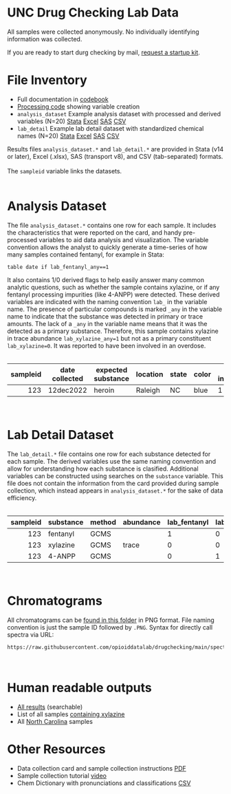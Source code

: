 # UNC Drug Checking Lab Data

All samples were collected anonymously. No individually identifying information was collected.

If you are ready to start durg checking by mail, [request a startup kit](https://www.streetsafe.supply/contact).

# File Inventory
+ Full documentation in [codebook](https://github.com/opioiddatalab/drugchecking/blob/main/datasets/unc_druchecking_codebook.txt)
+ [Processing code](https://github.com/opioiddatalab/drugchecking/blob/main/datasets/code/result_processing.do) showing variable creation
+ `analysis_dataset` Example analysis dataset with processed and derived variables (N=20) [Stata](https://github.com/opioiddatalab/drugchecking/blob/main/datasets/analysis_dataset.dta) [Excel](https://github.com/opioiddatalab/drugchecking/blob/main/datasets/analysis_dataset.xlsx) [SAS](https://github.com/opioiddatalab/drugchecking/blob/main/datasets/analysis_dataset.v8xpt) [CSV](https://github.com/opioiddatalab/drugchecking/blob/main/datasets/analysis_dataset.csv)
+ `lab_detail` Example lab detail dataset with standardized chemical names (N=20) [Stata](https://github.com/opioiddatalab/drugchecking/blob/main/datasets/lab_detail.dta) [Excel](https://github.com/opioiddatalab/drugchecking/blob/main/datasets/lab_detail.xlsx) [SAS](https://github.com/opioiddatalab/drugchecking/blob/main/datasets/lab_detail.v8xpt) [CSV](https://github.com/opioiddatalab/drugchecking/blob/main/datasets/lab_detail.csv)

Results files `analysis_dataset.*` and `lab_detail.*` are provided in Stata (v14 or later), Excel (.xlsx), SAS (transport v8), and CSV (tab-separated) formats. <br>
<br>
The `sampleid` variable links the datasets.<br>
<br>

# Analysis Dataset
The file `analysis_dataset.*` contains one row for each sample. It includes the characteristics that were reported on the card, and handy pre-processed variables to aid data analysis and visualization. The variable convention allows the analyst to quickly generate a time-series of how many samples contained fentanyl, for example in Stata:

```
table date if lab_fentanyl_any==1
```

It also contains 1/0 derived flags to help easily answer many common analytic questions, such as whether the sample contains xylazine, or if any fentanyl processing impurities (like 4-ANPP) were detected. These derived variables are indicated with the naming convention `lab_` in the variable name. The presence of particular compounds is marked `_any` in the variable name to indicate that the substance was detected in primary or trace amounts. The lack of a `_any` in the variable name means that it was the detected as a primary substance. Therefore, this sample contains xylazine in trace abundance `lab_xylazine_any=1` but not as a primary constituent `lab_xylazine=0`. It was reported to have been involved in an overdose.<br><br>


|sampleid|date collected|expected substance|location|state|color|OD involvement|lab_fentanyl|lab_fentanyl_impurity|lab_xylazine|lab_xylazine_any|
|-------:|--------------|--------|-----|-----|--------------|--------|---------------|--------|------------|------|
123|12dec2022|heroin|Raleigh|NC|blue|1|1|1|0|0|1|

<br>

# Lab Detail Dataset
The `lab_detail.*` file contains one row for each substance detected for each sample. The derived variables use the same naming convention and allow for understanding how each substance is clasified. Additional variables can be constructed using searches on the `substance` variable. This file does not contain the information from the card provided during sample collection, which instead appears in `analysis_dataset.*` for the sake of data efficiency.<br><br>

| sampleid | substance | method | abundance |lab_fentanyl|lab_fentanyl_impurity|lab_xylazine|lab_xylazine_any|
|-----:|---------------|--------|-----------|------------|-----------------------|------------|----------------|
|   123| fentanyl      |GCMS    |           |1           |0                      |0           |0|
|   123| xylazine      |GCMS    |      trace|0           |0                      |0           |1|                   
|   123| 4-ANPP        |GCMS    |           |0           |1                      |0           |0|

<br>

# Chromatograms
All chromatograms can be [found in this folder](https://github.com/opioiddatalab/drugchecking/tree/main/spectra) in PNG format. File naming convention is just the sample ID followed by `.PNG`. Syntax for directly call spectra via URL:

```
https://raw.githubusercontent.com/opioiddatalab/drugchecking/main/spectra/200250.PNG
```
<br>

# Human readable outputs
+ [All results](https://www.streetsafe.supply/results) (searchable)
+ List of all samples [containing xylazine](https://www.streetsafe.supply/results/xylazine)
+ All [North Carolina](https://www.streetsafe.supply/results/location/nc-samples) samples

# Other Resources
+ Data collection card and sample collection instructions [PDF](https://cdr.lib.unc.edu/concern/multimeds/5d86p887m?locale=en)
+ Sample collection tutorial [video](https://vimeo.com/778263038/aae5f16d73)
+ Chem Dictionary with pronunciations and classifications [CSV](https://github.com/opioiddatalab/drugchecking/blob/main/chemdictionary/chemdictionary.csv)
